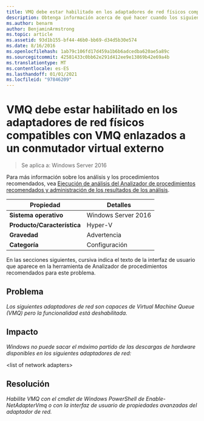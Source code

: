 ```yaml
---
title: VMQ debe estar habilitado en los adaptadores de red físicos compatibles con VMQ enlazados a un conmutador virtual externo
description: Obtenga información acerca de qué hacer cuando los siguientes adaptadores de red son capaces de Virtual Machine Queue (VMQ) pero la funcionalidad está deshabilitada.
ms.author: benarm
author: BenjaminArmstrong
ms.topic: article
ms.assetid: 93d1b155-bf44-46b0-bb69-d34d5b30e574
ms.date: 8/16/2016
ms.openlocfilehash: 1ab79c106fd17d459a1b6b6adcedba620ae5a89c
ms.sourcegitcommit: 42581433c0bb62e291d412ee9e13869b42e69a4b
ms.translationtype: MT
ms.contentlocale: es-ES
ms.lasthandoff: 01/01/2021
ms.locfileid: "97846209"
---
```

# <a name="vmq-should-be-enabled-on-vmq-capable-physical-network-adapters-bound-to-an-external-virtual-switch"></a>VMQ debe estar habilitado en los adaptadores de red físicos compatibles con VMQ enlazados a un conmutador virtual externo

>Se aplica a: Windows Server 2016

Para más información sobre los análisis y los procedimientos recomendados, vea [Ejecución de análisis del Analizador de procedimientos recomendados y administración de los resultados de los análisis](https://go.microsoft.com/fwlink/p/?LinkID=223177).

|Propiedad|Detalles|
|-|-|
|**Sistema operativo**|Windows Server 2016|
|**Producto/Característica**|Hyper-V|
|**Gravedad**|Advertencia|
|**Categoría**|Configuración|

En las secciones siguientes, cursiva indica el texto de la interfaz de usuario que aparece en la herramienta de Analizador de procedimientos recomendados para este problema.

## <a name="issue"></a>**Problema**
*Los siguientes adaptadores de red son capaces de Virtual Machine Queue (VMQ) pero la funcionalidad está deshabilitada.*

## <a name="impact"></a>**Impacto**
*Windows no puede sacar el máximo partido de las descargas de hardware disponibles en los siguientes adaptadores de red:*

\<list of network adapters>

## <a name="resolution"></a>**Resolución**
*Habilite VMQ con el cmdlet de Windows PowerShell de Enable-NetAdapterVmq o con la interfaz de usuario de propiedades avanzadas del adaptador de red.*



